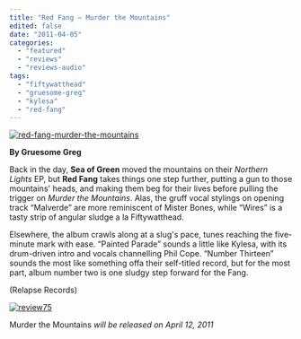 ```yaml
---
title: "Red Fang – Murder the Mountains"
edited: false
date: "2011-04-05"
categories:
  - "featured"
  - "reviews"
  - "reviews-audio"
tags:
  - "fiftywatthead"
  - "gruesome-greg"
  - "kylesa"
  - "red-fang"
---
```


[![](http://www.hellbound.ca/wp-content/uploads/2011/04/red-fang-murder-the-mountains.jpg "red-fang-murder-the-mountains")](http://www.hellbound.ca/wp-content/uploads/2011/04/red-fang-murder-the-mountains.jpg)

**By Gruesome Greg**

Back in the day, **Sea of Green** moved the mountains on their _Northern Lights_ EP, but **Red Fang** takes things one step further, putting a gun to those mountains' heads, and making them beg for their lives before pulling the trigger on _Murder the Mountains_. Alas, the gruff vocal stylings on opening track “Malverde” are more reminiscent of Mister Bones, while “Wires” is a tasty strip of angular sludge a la Fiftywatthead.

Elsewhere, the album crawls along at a slug's pace, tunes reaching the five-minute mark with ease. “Painted Parade” sounds a little like Kylesa, with its drum-driven intro and vocals channelling Phil Cope. “Number Thirteen” sounds the most like something offa their self-titled record, but for the most part, album number two is one sludgy step forward for the Fang.

(Relapse Records)

[![](http://www.hellbound.ca/wp-content/uploads/2009/09/review75.png "review75")](http://www.hellbound.ca/wp-content/uploads/2009/09/review75.png)

Murder the Mountains _will be released on April 12, 2011_
